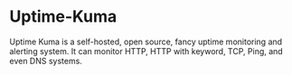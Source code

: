 # Uptime-Kuma
Uptime Kuma is a self-hosted, open source, fancy uptime monitoring and alerting system. It can monitor HTTP, HTTP with keyword, TCP, Ping, and even DNS systems.